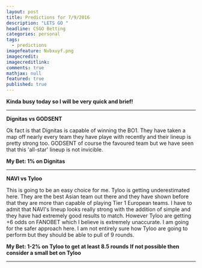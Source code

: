 ```yaml
---
layout: post
title: Predictions for 7/9/2016
description: "LETS GO "
headline: CSGO Betting
categories: personal
tags: 
  - predictions
imagefeature: Nvbxuyf.png
imagecredit: 
imagecreditlink: 
comments: true
mathjax: null
featured: true
published: true
---
```


**Kinda busy today so I will be very quick and brief!**

-------------------------------------------------------------------

**Dignitas vs GODSENT**

Ok fact is that Dignitas is capable of winning the BO1. They have taken a map off nearly every team they have playe with recently and their lineup is pretty strong too. 
GODSENT of course the favoured team but we have seen that this 'all-star' lineup is not invicible. 

**My Bet: 1% on Dignitas**

-------------------------------------------------------------------

**NAVI vs Tyloo**

This is going to be an easy choice for me. Tyloo is getting underestimated here. They are the best Asian team out there and they have shown before that they are more than capable of playing Tier 1 European teams. 
I have to admit that NAVI's lineup looks really strong with the addition of simple and they have had extremely good results to match. However Tyloo are getting +6 odds on FANOBET which I believe is extremely unaccurate. I am going for the safer approach here. I am not entirely sure how Tyloo are going to perform but they should be able to pull of 9 rounds.

**My Bet: 1-2% on Tyloo to get at least 8.5 rounds**
**If not possible then consider a small bet on Tyloo**

-------------------------------------------------------------------


